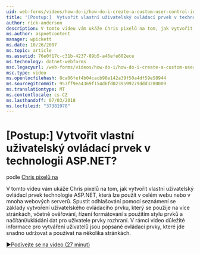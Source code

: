 ```yaml
---
uid: web-forms/videos/how-do-i/how-do-i-create-a-custom-user-control-in-aspnet
title: '[Postup:]  Vytvořit vlastní uživatelský ovládací prvek v technologii ASP.NET? | Dokumentace Microsoftu'
author: rick-anderson
description: V tomto videu vám ukáže Chris pixelů na tom, jak vytvořit vlastní uživatelský ovládací prvek technologie ASP.NET, která lze použít v celém webu nebo v mnoha webových serverů. STA...
ms.author: aspnetcontent
manager: wpickett
ms.date: 10/26/2007
ms.topic: article
ms.assetid: 76e0f17c-c31b-4237-89b5-a46efe602ece
ms.technology: dotnet-webforms
msc.legacyurl: /web-forms/videos/how-do-i/how-do-i-create-a-custom-user-control-in-aspnet
msc.type: video
ms.openlocfilehash: 8ca06fef4b04cacb98e142a39f50a4df59e58944
ms.sourcegitcommit: 953ff9ea4369f154d6fd0239599279ddd3280009
ms.translationtype: MT
ms.contentlocale: cs-CZ
ms.lasthandoff: 07/03/2018
ms.locfileid: "37381978"
---
```

<a name="how-do-i--create-a-custom-user-control-in-aspnet"></a>[Postup:]  Vytvořit vlastní uživatelský ovládací prvek v technologii ASP.NET?
====================
podle [Chris pixelů na](https://twitter.com/chrispels)

V tomto videu vám ukáže Chris pixelů na tom, jak vytvořit vlastní uživatelský ovládací prvek technologie ASP.NET, která lze použít v celém webu nebo v mnoha webových serverů. Spustit odhlašování pomocí seznámení se základy vytvoření uživatelského ovládacího prvku, který se použije na více stránkách, včetně ověřování, řízení formátování s použitím stylu prvků a načítání/ukládání dat pro uživatele prvky rozhraní. V rámci video důležité informace pro vytváření uživatelů jsou popsané ovládací prvky, které jde snadno udržovat a používat na několika stránkách.

[&#9654;Podívejte se na video (27 minut)](https://channel9.msdn.com/Blogs/ASP-NET-Site-Videos/how-do-i-create-a-custom-user-control-in-aspnet)
